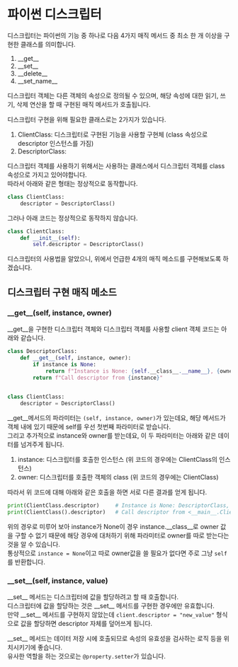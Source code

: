# 파이썬 디스크립터

디스크립터는 파이썬의 기능 중 하나로 다음 4가지 매직 메서드 중 최소 한 개 이상을 구현한 클래스를 의미합니다.  
1. \_\_get\_\_
2. \_\_set\_\_
3. \_\_delete\_\_
4. \_\_set_name\_\_

디스크립터 객체는 다른 객체의 속성으로 정의될 수 있으며, 해당 속성에 대한 읽기, 쓰기, 삭제 연산을 할 때 구현된 매직 메서드가 호출됩니다.  

디스크립터 구현을 위해 필요한 클래스로는 2가지가 있습니다.  
1. ClientClass: 디스크립터로 구현된 기능을 사용할 구현체 (class 속성으로 descriptor 인스턴스를 가짐)
2. DescriptorClass: 

디스크립터 객체를 사용하기 위해서는 사용하는 클래스에서 디스크립터 객체를 class 속성으로 가지고 있어야합니다.   
따라서 아래와 같은 형태는 정상적으로 동작합니다.  
```py
class ClientClass:
    descriptor = DescriptorClass()
```
그러나 아래 코드는 정상적으로 동작하지 않습니다.  
```py
class ClientClass:
    def __init__(self):
        self.descriptor = DescriptorClass() 
```

디스크립터의 사용법을 알았으니, 위에서 언급한 4개의 매직 메소드를 구현해보도록 하겠습니다.  
## 디스크립터 구현 매직 메소드
### \_\_get\_\_(self, instance, owner)
\_\_get\_\_을 구현한 디스크립터 객체와 디스크립터 객체를 사용할 client 객체 코드는 아래와 같습니다.  

```py
class DescriptorClass:
    def __get__(self, instance, owner):
        if instance is None:
            return f"Instance is None: {self.__class__.__name__}, {owner.__name__}"
        return f"Call descriptor from {instance}"
    

class ClientClass:
    descriptor = DescriptorClass()
```

\_\_get\_\_메서드의 파라미터는 `(self, instance, owner)`가 있는데요, 해당 메서드가 객체 내에 있기 때문에 self를 우선 첫번째 파라미터로 받습니다.  
그리고 추가적으로 instance와 owner를 받는데요, 이 두 파라미터는 아래와 같은 데이터를 넘겨주게 됩니다.  
1. instance: 디스크립터를 호출한 인스턴스 (위 코드의 경우에는 ClientClass의 인스턴스)
2. owner: 디스크립터를 호출한 객체의 class (위 코드의 경우에는 ClientClass)

따라서 위 코드에 대해 아래와 같은 호출을 하면 서로 다른 결과를 얻게 됩니다.  
```py
print(ClientClass.descriptor)     # Instance is None: DescriptorClass, ClientClass
print(ClientClass().descriptor)   # Call descriptor from <__main__.ClientClass object at 0x100e54f10>
```

위의 경우로 미루어 보아 instance가 None이 경우 instance.__class__로 owner 값을 구할 수 없기 때문에 해당 경우에 대처하기 위해 파라미터로 owner를 따로 받는다는 것을 알 수 있습니다.  
통상적으로 `instance = None`이고 따로 owner값을 쓸 필요가 없다면 주로 그냥 `self`를 반환합니다. 

### \_\_set\_\_(self, instance, value)
\_\_set\_\_ 메서드는 디스크립터에 값을 할당하려고 할 때 호출합니다.  
디스크립터에 값을 할당하는 것은 \_\_set\_\_ 메서드를 구현한 경우에만 유효합니다.  
만약 \_\_set\_\_ 메서드를 구현하지 않았는데 `client.descriptor = "new_value"` 형식으로 값을 할당하면 descriptor 자체를 덮어쓰게 됩니다.  

\_\_set\_\_ 메서드는 데이터 저장 시에 호출되므로 속성의 유효성을 검사하는 로직 등을 위치시키기에 좋습니다.  
유사한 역할을 하는 것으로는 `@property.setter`가 있습니다.  